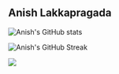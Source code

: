 ## Anish Lakkapragada 


![Anish's GitHub stats](https://github-readme-stats.vercel.app/api?username=anish-lakkapragada&show_icons=true&dark)

![Anish's GitHub Streak](https://github-readme-streak-stats.herokuapp.com/?user=anish-lakkapragada&hide_border=false&theme=dark)

![](https://komarev.com/ghpvc/?username=anish-lakkapragada)

